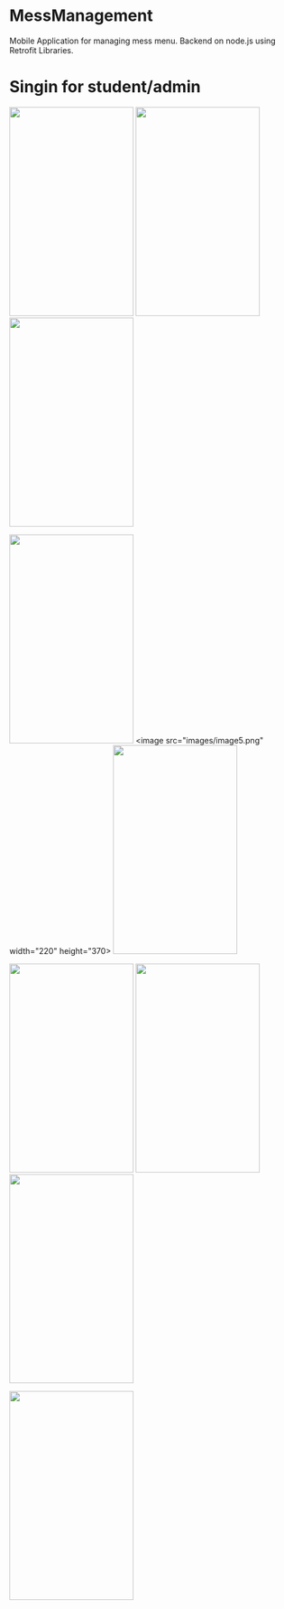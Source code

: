 # MessManagement
Mobile Application for managing mess menu. Backend on node.js using Retrofit Libraries.

# Singin for student/admin
<image src="images/image1.png" width="220" height="370"> <image src="images/image2.png" width="220" height="370"> <image src="images/image3.png" width="220" height="370">
  
<image src="images/image4.png" width="220" height="370"> <image src="images/image5.png" width="220" height="370> <image src="images/image6.png" width="220" height="370"> 
  
<image src="images/image7.png" width="220" height="370"> <image src="images/image8.png" width="220" height="370"> <image src="images/image1.png" width="220" height="370">
  
 <image src="images/image1.png" width="220" height="370">
